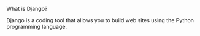 What is Django?

Django is a coding tool that allows you to build web sites using the Python programming language.
